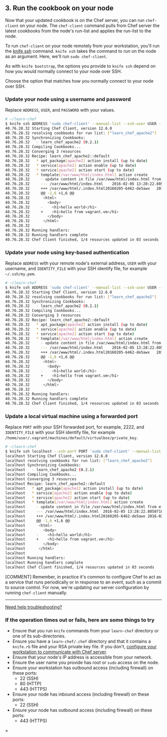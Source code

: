 ## 3. Run the cookbook on your node

Now that your updated cookbook is on the Chef server, you can run `chef-client` on your node. The `chef-client` command pulls from Chef server the latest cookbooks from the node's run-list and applies the run-list to the node.

To run `chef-client` on your node remotely from your workstation, you'll run the [knife ssh](https://docs.chef.io/knife_ssh.html) command. `knife ssh` takes the command to run on the node as an argument. Here, we'll run `sudo chef-client`.

As with `knife bootstrap`, the options you provide to `knife ssh` depend on how you would normally connect to your node over SSH.

Choose the option that matches how you normally connect to your node over SSH.

### Update your node using a username and password

Replace <code class="placeholder">ADDRESS</code>, <code class="placeholder">USER</code>, and <code class="placeholder">PASSWORD</code> with your values.

```bash
# ~/learn-chef
$ knife ssh ADDRESS 'sudo chef-client' --manual-list --ssh-user USER --ssh-password 'PASSWORD'
40.76.28.32 Starting Chef Client, version 12.6.0
40.76.28.32 resolving cookbooks for run list: ["learn_chef_apache2"]
40.76.28.32 Synchronizing Cookbooks:
40.76.28.32   - learn_chef_apache2 (0.2.1)
40.76.28.32 Compiling Cookbooks...
40.76.28.32 Converging 3 resources
40.76.28.32 Recipe: learn_chef_apache2::default
40.76.28.32   * apt_package[apache2] action install (up to date)
40.76.28.32   * service[apache2] action enable (up to date)
40.76.28.32   * service[apache2] action start (up to date)
40.76.28.32   * template[/var/www/html/index.html] action create
40.76.28.32     - update content in file /var/www/html/index.html from ef4ffd to 379617
40.76.28.32     --- /var/www/html/index.html	2016-02-05 13:28:22.805071016 +0000
40.76.28.32     +++ /var/www/html/.index.html20160205-6462-de5awx	2016-02-05 13:40:14.381071016 +0000
40.76.28.32     @@ -1,6 +1,6 @@
40.76.28.32      <html>
40.76.28.32        <body>
40.76.28.32     -    <h1>hello world</h1>
40.76.28.32     +    <h1>hello from vagrant.vm</h1>
40.76.28.32        </body>
40.76.28.32      </html>
40.76.28.32
40.76.28.32 Running handlers:
40.76.28.32 Running handlers complete
40.76.28.32 Chef Client finished, 1/4 resources updated in 03 seconds
```

### Update your node using key-based authentication

Replace <code class="placeholder">ADDRESS</code> with your remote node's external address, <code class="placeholder">USER</code> with your username, and <code class="placeholder">IDENTITY\_FILE</code> with your SSH identify file, for example <code class="file-path">~/.ssh/my.pem</code>.

```bash
# ~/learn-chef
$ knife ssh ADDRESS 'sudo chef-client' --manual-list --ssh-user USER --identity-file IDENTITY_FILE
40.76.28.32 Starting Chef Client, version 12.6.0
40.76.28.32 resolving cookbooks for run list: ["learn_chef_apache2"]
40.76.28.32 Synchronizing Cookbooks:
40.76.28.32   - learn_chef_apache2 (0.2.1)
40.76.28.32 Compiling Cookbooks...
40.76.28.32 Converging 3 resources
40.76.28.32 Recipe: learn_chef_apache2::default
40.76.28.32   * apt_package[apache2] action install (up to date)
40.76.28.32   * service[apache2] action enable (up to date)
40.76.28.32   * service[apache2] action start (up to date)
40.76.28.32   * template[/var/www/html/index.html] action create
40.76.28.32     - update content in file /var/www/html/index.html from ef4ffd to 379617
40.76.28.32     --- /var/www/html/index.html	2016-02-05 13:28:22.805071016 +0000
40.76.28.32     +++ /var/www/html/.index.html20160205-6462-de5awx	2016-02-05 13:40:14.381071016 +0000
40.76.28.32     @@ -1,6 +1,6 @@
40.76.28.32      <html>
40.76.28.32        <body>
40.76.28.32     -    <h1>hello world</h1>
40.76.28.32     +    <h1>hello from vagrant.vm</h1>
40.76.28.32        </body>
40.76.28.32      </html>
40.76.28.32
40.76.28.32 Running handlers:
40.76.28.32 Running handlers complete
40.76.28.32 Chef Client finished, 1/4 resources updated in 03 seconds
```

### Update a local virtual machine using a forwarded port

Replace <code class="placeholder">PORT</code> with your SSH forwarded port, for example, 2222, and <code class="placeholder">IDENTITY\_FILE</code> with your SSH identify file, for example <code class="file-path">/home/user/.vagrant/machines/default/virtualbox/private_key</code>.

```bash
# ~/learn-chef
$ knife ssh localhost --ssh-port PORT 'sudo chef-client' --manual-list --ssh-user vagrant --identity-file IDENTITY_FILE
localhost Starting Chef Client, version 12.6.0
localhost resolving cookbooks for run list: ["learn_chef_apache2"]
localhost Synchronizing Cookbooks:
localhost   - learn_chef_apache2 (0.2.1)
localhost Compiling Cookbooks...
localhost Converging 3 resources
localhost Recipe: learn_chef_apache2::default
localhost   * apt_package[apache2] action install (up to date)
localhost   * service[apache2] action enable (up to date)
localhost   * service[apache2] action start (up to date)
localhost   * template[/var/www/html/index.html] action create
localhost     - update content in file /var/www/html/index.html from ef4ffd to 379617
localhost     --- /var/www/html/index.html	2016-02-05 13:28:22.805071016 +0000
localhost     +++ /var/www/html/.index.html20160205-6462-de5awx	2016-02-05 13:40:14.381071016 +0000
localhost     @@ -1,6 +1,6 @@
localhost      <html>
localhost        <body>
localhost     -    <h1>hello world</h1>
localhost     +    <h1>hello from vagrant.vm</h1>
localhost        </body>
localhost      </html>
localhost
localhost Running handlers:
localhost Running handlers complete
localhost Chef Client finished, 1/4 resources updated in 03 seconds
```

[COMMENT] Remember, in practice it's common to configure Chef to act as a service that runs periodically or in response to an event, such as a commit to source control. For now, we're updating our server configuration by running `chef-client` manually.

<hr>

<a class="help-button radius" href="#" data-reveal-id="knife-help-modal">Need help troubleshooting?</a>

<div id="knife-help-modal" class="reveal-modal" data-reveal aria-labelledby="modalTitle" aria-hidden="true" role="dialog">
  <h3 id="modalTitle">If the operation times out or fails, here are some things to try</h3>
  <ul>
    <li>Ensure that you run <code>knife</code> commands from your <code class="file-path">learn-chef</code> directory or one of its sub-directories.</li>
    <li>Ensure you have a <code class="file-path">learn-chef/.chef</code> directory and that it contains a <code class="file-path">knife.rb</code> file and your RSA private key file. If you don't, <a href="/manage-a-node/ubuntu/set-up-your-chef-server#step2" target="_blank">configure your workstation to communicate with Chef server</a>.</li>
    <li>Ensure that your node's IP address is accessible from your network.</li>
    <li>Ensure the user name you provide has root or <code>sudo</code> access on the node.</li>
    <li>Ensure your workstation has outbound access (including firewall) on these ports:
      <ul>
        <li>22 (SSH)</li>
        <li>80 (HTTP)</li>
        <li>443 (HTTPS)</li>
      </ul>
    </li>
    <li>Ensure your node has inbound access (including firewall) on these ports:
      <ul>
        <li>22 (SSH)</li>
      </ul>
    </li>
    <li>Ensure your node has outbound access (including firewall) on these ports:
      <ul>
        <li>443 (HTTPS)</li>
      </ul>
    </li>
  </ul>
  <a class="close-reveal-modal" aria-label="Close">&#215;</a>
</div>
